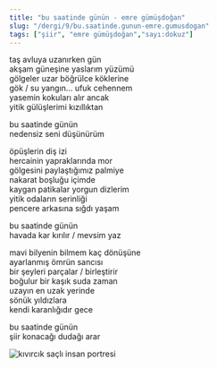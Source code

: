 ```yaml
---
title: "bu saatinde günün - emre gümüşdoğan"
slug: "/dergi/9/bu.saatinde.gunun-emre.gumusdogan"
tags: ["şiir", "emre gümüşdoğan","sayı:dokuz"]
---
```

taş avluya uzanırken gün  
akşam güneşine yaslarım yüzümü\
gölgeler uzar böğrülce köklerine\
gök / su yangın... ufuk cehennem\
yasemin kokuları alır ancak\
yitik gülüşlerimi kızıllıktan

bu saatinde günün\
nedensiz seni düşünürüm

öpüşlerin diş izi\
hercainin yapraklarında mor\
gölgesini paylaştığımız palmiye\
nakarat boşluğu içimde\
kaygan patikalar yorgun dizlerim\
yitik odaların serinliği\
pencere arkasına sığdı yaşam

bu saatinde günün\
havada kar kırılır / mevsim yaz

mavi bilyenin bilmem kaç dönüşüne\
ayarlanmış ömrün sancısı\
bir şeyleri parçalar / birleştirir\
boğulur bir kaşık suda zaman\
uzayın en uzak yerinde\
sönük yıldızlara\
kendi karanlığıdır gece

bu saatinde günün\
şiir konacağı dudağı arar

![kıvırcık saçlı insan portresi](/img/99.16.jpg)
